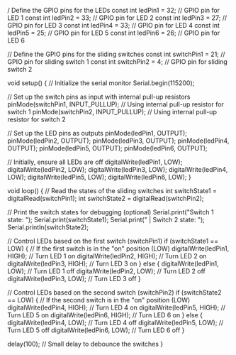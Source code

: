 / Define the GPIO pins for the LEDs
const int ledPin1 = 32;  // GPIO pin for LED 1
const int ledPin2 = 33;  // GPIO pin for LED 2
const int ledPin3 = 27;  // GPIO pin for LED 3
const int ledPin4 = 33;  // GPIO pin for LED 4
const int ledPin5 = 25;  // GPIO pin for LED 5
const int ledPin6 = 26;  // GPIO pin for LED 6

// Define the GPIO pins for the sliding switches
const int switchPin1 = 21;  // GPIO pin for sliding switch 1
const int switchPin2 = 4;  // GPIO pin for sliding switch 2

void setup() {
  // Initialize the serial monitor
  Serial.begin(115200);

  // Set up the switch pins as input with internal pull-up resistors
  pinMode(switchPin1, INPUT_PULLUP); // Using internal pull-up resistor for switch 1
  pinMode(switchPin2, INPUT_PULLUP); // Using internal pull-up resistor for switch 2
  
  // Set up the LED pins as outputs
  pinMode(ledPin1, OUTPUT);
  pinMode(ledPin2, OUTPUT);
  pinMode(ledPin3, OUTPUT);
  pinMode(ledPin4, OUTPUT);
  pinMode(ledPin5, OUTPUT);
  pinMode(ledPin6, OUTPUT);

  // Initially, ensure all LEDs are off
  digitalWrite(ledPin1, LOW);
  digitalWrite(ledPin2, LOW);
  digitalWrite(ledPin3, LOW);
  digitalWrite(ledPin4, LOW);
  digitalWrite(ledPin5, LOW);
  digitalWrite(ledPin6, LOW);
}

void loop() {
  // Read the states of the sliding switches
  int switchState1 = digitalRead(switchPin1);
  int switchState2 = digitalRead(switchPin2);

  // Print the switch states for debugging (optional)
  Serial.print("Switch 1 state: ");
  Serial.print(switchState1);
  Serial.print(" | Switch 2 state: ");
  Serial.println(switchState2);

  // Control LEDs based on the first switch (switchPin1)
  if (switchState1 == LOW) {  // If the first switch is in the "on" position (LOW)
    digitalWrite(ledPin1, HIGH);  // Turn LED 1 on
    digitalWrite(ledPin2, HIGH);  // Turn LED 2 on
    digitalWrite(ledPin3, HIGH);  // Turn LED 3 on
  } else {
    digitalWrite(ledPin1, LOW);   // Turn LED 1 off
    digitalWrite(ledPin2, LOW);   // Turn LED 2 off
    digitalWrite(ledPin3, LOW);   // Turn LED 3 off
  }

  // Control LEDs based on the second switch (switchPin2)
  if (switchState2 == LOW) {  // If the second switch is in the "on" position (LOW)
    digitalWrite(ledPin4, HIGH);  // Turn LED 4 on
    digitalWrite(ledPin5, HIGH);  // Turn LED 5 on
    digitalWrite(ledPin6, HIGH);  // Turn LED 6 on
  } else {
    digitalWrite(ledPin4, LOW);   // Turn LED 4 off
    digitalWrite(ledPin5, LOW);   // Turn LED 5 off
    digitalWrite(ledPin6, LOW);   // Turn LED 6 off
  }

  delay(100);  // Small delay to debounce the switches
}
